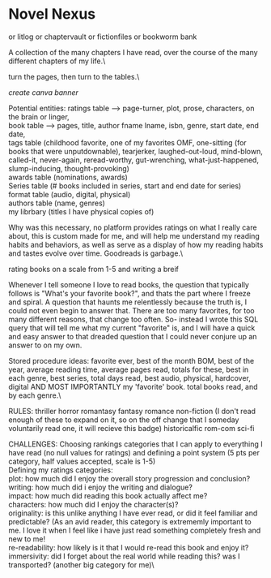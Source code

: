 # Novel Nexus

or litlog or chaptervault or fictionfiles or bookworm bank

A collection of the many chapters I have read, over the course of the many different chapters of my life.\

turn the pages, then turn to the tables.\

*create canva banner*

Potential entities: ratings table --> page-turner, plot, prose, characters, on the brain or linger, \
book table --> pages, title, author fname lname, isbn, genre, start date, end date, \
tags table (childhood favorite, one of my favorites OMF, one-sitting (for books that were unputdownable), tearjerker, laughed-out-loud, mind-blown, called-it, never-again, reread-worthy, gut-wrenching, what-just-happened, slump-inducing, thought-provoking)\
awards table (nominations, awards)\
Series table (# books included in series, start and end date for series)\
format table (audio, digital, physical)\
authors table (name, genres)\
my librbary (titles I have physical copies of)

Why was this necessary, no platform provides ratings on what I really care about, this is custom made for me, and will help me understand my reading habits and behaviors, as well as serve as a display of how my reading habits and tastes evolve over time. Goodreads is garbage.\

rating books on a scale from 1-5 and writing a breif 

Whenever I tell someone I love to read books, the question that typically follows is "What's your favorite book?", and thats the part where I freeze and spiral. A question that haunts me relentlessly because the truth is, I could not even begin to answer that. There are too many favorites, for too many different reasons, that change too often. So- instead I wrote this SQL query that will tell me what my current "favorite" is, and I will have a quick and easy answer to that dreaded question that I could never conjure up an answer to on my own.

Stored procedure ideas: favorite ever, best of the month BOM, best of the year, average reading time, average pages read, totals for these, best in each genre, best series, total days read, best audio, physical, hardcover, digital AND MOST IMPORTANTLY my 'favorite' book. total books read, and by each genre.\

RULES:
thriller
horror
romantasy
fantasy
romance
non-fiction (I don't read enough of these to expand on it, so on the off change that I someday voluntarily read one, it will recieve this badge)
historicalfic
rom-com
sci-fi


CHALLENGES:
Choosing rankings categories that I can apply to everything I have read (no null values for ratings) and defining a point system (5 pts per category, half values accepted, scale is 1-5)\
Defining my ratings categories:\
plot: how much did I enjoy the overall story progression and conclusion?\
writing: how much did i enjoy the writing and dialogue?\
impact: how much did reading this book actually affect me?\
characters: how much did I enjoy the character(s)?\
originality: is this unlike anything I have ever read, or did it feel familiar and predictable? (As an avid reader, this category is extrememly important to me. I love it when I feel like i have just read something completely fresh and new to me!\
re-readability: how likely is it that I would re-read this book and enjoy it?\
immersivity: did I forget about the real world while reading this? was I transported? (another big category for me)\
